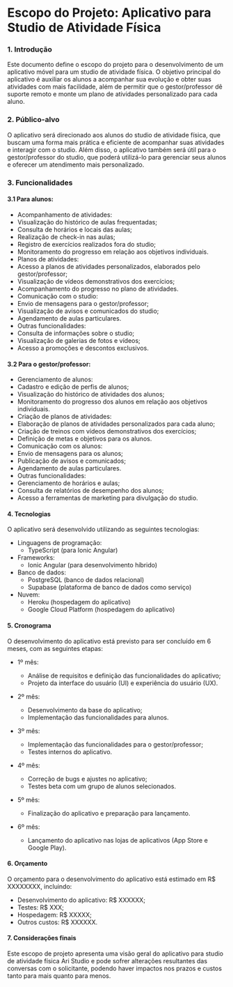 # Escopo do Projeto: Aplicativo para Studio de Atividade Física
### 1. Introdução

Este documento define o escopo do projeto para o desenvolvimento de um aplicativo móvel para um studio de atividade física. O objetivo principal do aplicativo é auxiliar os alunos a acompanhar sua evolução e obter suas atividades com mais facilidade, além de permitir que o gestor/professor dê suporte remoto e monte um plano de atividades personalizado para cada aluno.

### 2. Público-alvo

O aplicativo será direcionado aos alunos do studio de atividade física, que buscam uma forma mais prática e eficiente de acompanhar suas atividades e interagir com o studio. Além disso, o aplicativo também será útil para o gestor/professor do studio, que poderá utilizá-lo para gerenciar seus alunos e oferecer um atendimento mais personalizado.

### 3. Funcionalidades

#### 3.1 Para alunos:

* Acompanhamento de atividades:
* Visualização do histórico de aulas frequentadas;
* Consulta de horários e locais das aulas;
* Realização de check-in nas aulas;
* Registro de exercícios realizados fora do studio;
* Monitoramento do progresso em relação aos objetivos individuais.
* Planos de atividades:
* Acesso a planos de atividades personalizados, elaborados pelo gestor/professor;
* Visualização de vídeos demonstrativos dos exercícios;
* Acompanhamento do progresso no plano de atividades.
* Comunicação com o studio:
* Envio de mensagens para o gestor/professor;
* Visualização de avisos e comunicados do studio;
* Agendamento de aulas particulares.
* Outras funcionalidades:
* Consulta de informações sobre o studio;
* Visualização de galerias de fotos e vídeos;
* Acesso a promoções e descontos exclusivos.

#### 3.2 Para o gestor/professor:

* Gerenciamento de alunos:
* Cadastro e edição de perfis de alunos;
* Visualização do histórico de atividades dos alunos;
* Monitoramento do progresso dos alunos em relação aos objetivos individuais.
* Criação de planos de atividades:
* Elaboração de planos de atividades personalizados para cada aluno;
* Criação de treinos com vídeos demonstrativos dos exercícios;
* Definição de metas e objetivos para os alunos.
* Comunicação com os alunos:
* Envio de mensagens para os alunos;
* Publicação de avisos e comunicados;
* Agendamento de aulas particulares.
* Outras funcionalidades:
* Gerenciamento de horários e aulas;
* Consulta de relatórios de desempenho dos alunos;
* Acesso a ferramentas de marketing para divulgação do studio.

#### 4. Tecnologias

O aplicativo será desenvolvido utilizando as seguintes tecnologias:

* Linguagens de programação:
    * TypeScript (para Ionic Angular)
* Frameworks:
    * Ionic Angular (para desenvolvimento híbrido)
* Banco de dados:
    * PostgreSQL (banco de dados relacional)
    * Supabase (plataforma de banco de dados como serviço)
* Nuvem:
    * Heroku (hospedagem do aplicativo)
    * Google Cloud Platform (hospedagem do aplicativo)

#### 5. Cronograma

O desenvolvimento do aplicativo está previsto para ser concluído em 6 meses, com as seguintes etapas:

* 1º mês:
    * Análise de requisitos e definição das funcionalidades do aplicativo;
    * Projeto da interface do usuário (UI) e experiência do usuário (UX).

* 2º mês:
    * Desenvolvimento da base do aplicativo;
    * Implementação das funcionalidades para alunos.

* 3º mês:
   * Implementação das funcionalidades para o gestor/professor;
   * Testes internos do aplicativo.

* 4º mês:
    * Correção de bugs e ajustes no aplicativo;
    * Testes beta com um grupo de alunos selecionados.

* 5º mês:
    * Finalização do aplicativo e preparação para lançamento.

* 6º mês:
    * Lançamento do aplicativo nas lojas de aplicativos (App Store e Google Play).


#### 6. Orçamento

O orçamento para o desenvolvimento do aplicativo está estimado em R$ XXXXXXXX, incluindo:

* Desenvolvimento do aplicativo: R$ XXXXXX;
* Testes: R$ XXX;
* Hospedagem: R$ XXXXX;
* Outros custos: R$ XXXXXX.


#### 7. Considerações finais

Este escopo de projeto apresenta uma visão geral do aplicativo para studio de atividade física Ari Studio e pode sofrer alterações resultantes das conversas com o solicitante, podendo haver impactos nos prazos e custos tanto para mais quanto para menos.
